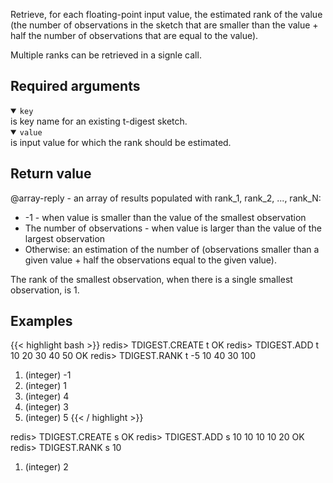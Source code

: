 Retrieve, for each floating-point input value, the estimated rank of the value (the number of observations in the sketch that are smaller than the value + half the number of observations that are equal to the value).

Multiple ranks can be retrieved in a signle call.

## Required arguments
<details open><summary><code>key</code></summary>
is key name for an existing t-digest sketch.
</details>

<details open><summary><code>value</code></summary>
is input value for which the rank should be estimated.

## Return value

@array-reply - an array of results populated with rank_1, rank_2, ..., rank_N:
  
- -1 - when value is smaller than the value of the smallest observation
- The number of observations - when value is larger than the value of the largest observation
- Otherwise: an estimation of the number of (observations smaller than a given value + half the observations equal to the given value).
  
The rank of the smallest observation, when there is a single smallest observation, is 1.

## Examples

{{< highlight bash >}}
redis> TDIGEST.CREATE t
OK
redis> TDIGEST.ADD t 10 20 30 40 50
OK
redis> TDIGEST.RANK t -5 10 40 30 100
1) (integer) -1
2) (integer) 1
3) (integer) 4
4) (integer) 3
5) (integer) 5
{{< / highlight >}}
  
  
redis> TDIGEST.CREATE s
OK
redis> TDIGEST.ADD s 10 10 10 10 20
OK
redis> TDIGEST.RANK s 10
1) (integer) 2
